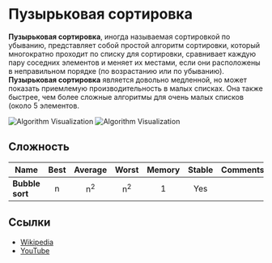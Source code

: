 # Пузырьковая сортировка

**Пузырьковая сортировка**, иногда называемая сортировкой по убыванию, представляет собой простой алгоритм сортировки, который 
многократно проходит по списку для сортировки, сравнивает каждую пару соседних элементов и меняет их местами, если они расположены в 
неправильном порядке (по возрастанию или по убыванию). **Пузырьковая сортировка** является довольно медленной, но может показать 
приемлемую производительность в малых списках. Она также быстрее, чем более сложные алгоритмы для очень малых списков (около 5 элементов. 

![Algorithm Visualization](https://upload.wikimedia.org/wikipedia/commons/c/c8/Bubble-sort-example-300px.gif)
![Algorithm Visualization](https://media.proglib.io/posts/2021/09/29/745fc0585cd89a40e4ff8c562483b9a6.gif)

## Сложность

| Name                  | Best            | Average             | Worst               | Memory    | Stable    | Comments  |
| --------------------- | :-------------: | :-----------------: | :-----------------: | :-------: | :-------: | :-------- |
| **Bubble sort**       | n               | n<sup>2</sup>       | n<sup>2</sup>       | 1         | Yes       |           |

## Ссылки

- [Wikipedia](https://en.wikipedia.org/wiki/Bubble_sort)
- [YouTube](https://www.youtube.com/watch?v=6Gv8vg0kcHc&index=27&t=0s&list=PLLXdhg_r2hKA7DPDsunoDZ-Z769jWn4R8)
